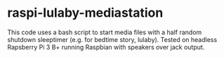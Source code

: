 # raspi-lulaby-mediastation
This code uses a bash script to start media files with a half random shutdown sleeptimer (e.g. for bedtime story, lulaby). Tested on headless Rapsberry Pi 3 B+ running Raspbian with speakers over jack output.
